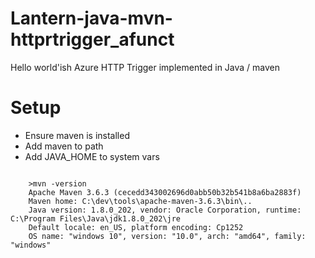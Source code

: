 # Lantern-java-mvn-httprtrigger_afunct
Hello world'ish Azure HTTP Trigger implemented in Java / maven

# Setup
* Ensure maven is installed
* Add maven to path
* Add JAVA_HOME to system vars

<code>
    >mvn -version
    Apache Maven 3.6.3 (cecedd343002696d0abb50b32b541b8a6ba2883f)
    Maven home: C:\dev\tools\apache-maven-3.6.3\bin\..
    Java version: 1.8.0_202, vendor: Oracle Corporation, runtime: C:\Program Files\Java\jdk1.8.0_202\jre
    Default locale: en_US, platform encoding: Cp1252
    OS name: "windows 10", version: "10.0", arch: "amd64", family: "windows"
</code>


